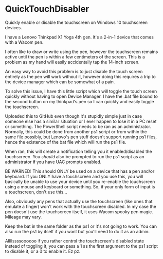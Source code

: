 # QuickTouchDisabler
 Quickly enable or disable the touchscreen on Windows 10 touchscreen devices.

I have a Lenovo Thinkpad X1 Yoga 4th gen. It's a 2-in-1 device that comes with a Wacom pen.

I often like to draw or write using the pen, however the touchscreen remains active until the pen is within a few centimeters of the screen. This is a problem as my hand will easily accidentally tap the 14-inch screen. 

An easy way to avoid this problem is to just disable the touch screen entirely as the pen will work without it, however doing this requires a trip to the device manager which can be somewhat of a pain. 

To solve this issue, I have this little script which will toggle the touch screen quickly without having to open Device Manager. I have the .bat file bound to the second button on my thinkpad's pen so I can quickly and easily toggle the touchscreen. 

Uploaded this to GitHub even though it's stupidly simple just in case someone else has a similar situation or I ever happen to lose it in a PC reset or something. The PowerShell script needs to be ran as an administrator. Normally, this could be done from another ps1 script or from within the same file possibly, but Lenovo's pen stuff doesn't support running ps1 files, hence the existence of the bat file which will run the ps1 file. 

When ran, this will create a notification telling you it enabled/disabled the touchscreen. You *should* also be prompted to run the ps1 script as an administrator if you have UAC prompts enabled.

BE WARNED! This should ONLY be used on a device that has a pen and/or keyboard. If you ONLY have a touchscreen and you use this, you will basically be unable to use your device until you re-enable the touchscreen using a mouse and keyboard or something. So, if your only form of input is a touchscreen, don't use this...

Also, obviously any pens that actually use the touchscreen (like ones that emulate a finger) won't work with the touchscreen disabled. In my case the pen doesn't use the touchscreen itself, it uses Wacom spooky pen magic. Mileage may vary.

Keep the bat in the same folder as the ps1 or it's not going to work. You can also run the ps1 by itself if you want but you'll need to do it as an admin. 

Allllssssoooooo if you rather control the touchscreen's disabled state instead of toggling it, you can pass a 1 as the first argument to the ps1 script to disable it, or a 0 to enable it. Ez pz. 